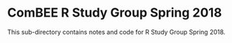 # ComBEE R Study Group Spring 2018

This sub-directory contains notes and code for R Study Group Spring 2018. 